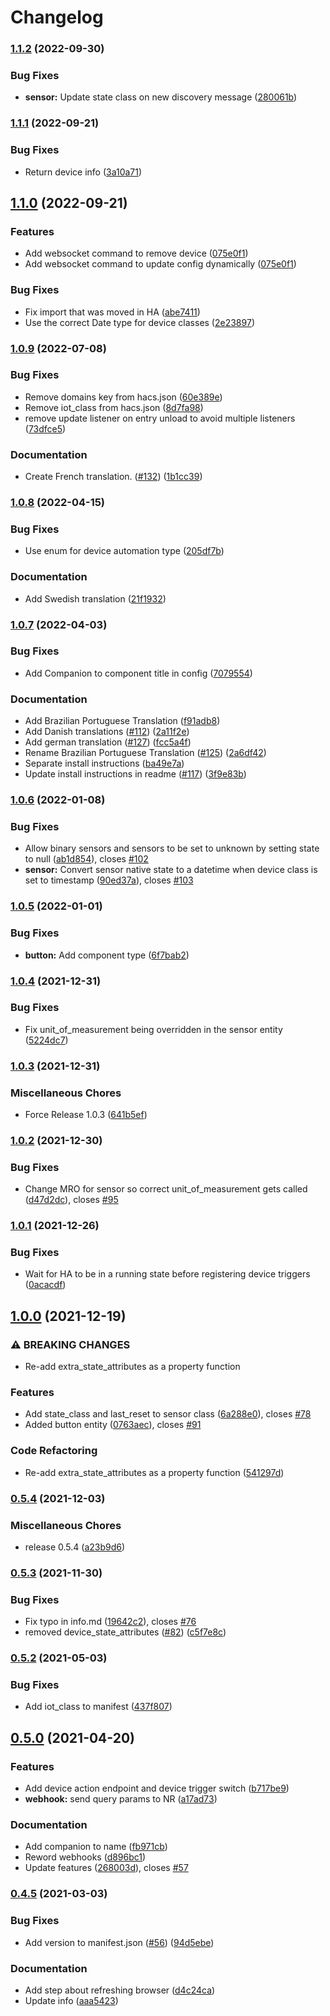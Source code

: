 # Changelog

### [1.1.2](https://www.github.com/zachowj/hass-node-red/compare/v1.1.1...v1.1.2) (2022-09-30)


### Bug Fixes

* **sensor:** Update state class on new discovery message ([280061b](https://www.github.com/zachowj/hass-node-red/commit/280061b0b43ae490ce0c37ffeec61fb25d7a00f4))

### [1.1.1](https://www.github.com/zachowj/hass-node-red/compare/v1.1.0...v1.1.1) (2022-09-21)


### Bug Fixes

* Return device info ([3a10a71](https://www.github.com/zachowj/hass-node-red/commit/3a10a71a1e4ad98521233ef3504bb879ecd04358))

## [1.1.0](https://www.github.com/zachowj/hass-node-red/compare/v1.0.9...v1.1.0) (2022-09-21)


### Features

* Add websocket command to remove device ([075e0f1](https://www.github.com/zachowj/hass-node-red/commit/075e0f133169ccc3d48a37df904aa0b19e79c3f2))
* Add websocket command to update config dynamically ([075e0f1](https://www.github.com/zachowj/hass-node-red/commit/075e0f133169ccc3d48a37df904aa0b19e79c3f2))


### Bug Fixes

* Fix import that was moved in HA ([abe7411](https://www.github.com/zachowj/hass-node-red/commit/abe741126855800ad61ceaabb7961dd4de482eb9))
* Use the correct Date type for device classes ([2e23897](https://www.github.com/zachowj/hass-node-red/commit/2e238970bc19abffca6ec3da56e47516532a6250))

### [1.0.9](https://www.github.com/zachowj/hass-node-red/compare/v1.0.8...v1.0.9) (2022-07-08)


### Bug Fixes

* Remove domains key from hacs.json ([60e389e](https://www.github.com/zachowj/hass-node-red/commit/60e389ed55d55f84cac3f4dcae535134934a43ea))
* Remove iot_class from hacs.json ([8d7fa98](https://www.github.com/zachowj/hass-node-red/commit/8d7fa980e2a620289b30ea4f12d7526cfa55273d))
* remove update listener on entry unload to avoid multiple listeners ([73dfce5](https://www.github.com/zachowj/hass-node-red/commit/73dfce507ae1ad206ac0bbc8b085d2727263a19c))


### Documentation

* Create French translation. ([#132](https://www.github.com/zachowj/hass-node-red/issues/132)) ([1b1cc39](https://www.github.com/zachowj/hass-node-red/commit/1b1cc39f49837dd91852893a391ef2f5b8d473fe))

### [1.0.8](https://www.github.com/zachowj/hass-node-red/compare/v1.0.7...v1.0.8) (2022-04-15)


### Bug Fixes

* Use enum for device automation type ([205df7b](https://www.github.com/zachowj/hass-node-red/commit/205df7b8aa2a872876ce0557cb3d15abd1a89168))


### Documentation

* Add Swedish translation ([21f1932](https://www.github.com/zachowj/hass-node-red/commit/21f193207b536ebe19b0acc49d311d67d774d6a6))

### [1.0.7](https://www.github.com/zachowj/hass-node-red/compare/v1.0.6...v1.0.7) (2022-04-03)


### Bug Fixes

* Add Companion to component title in config ([7079554](https://www.github.com/zachowj/hass-node-red/commit/70795544538f3f5969f0c6557721bd4562d2cf32))


### Documentation

* Add Brazilian Portuguese Translation ([f91adb8](https://www.github.com/zachowj/hass-node-red/commit/f91adb8aaecdd81221eb8ccf48329235ac103c92))
* Add Danish translations ([#112](https://www.github.com/zachowj/hass-node-red/issues/112)) ([2a11f2e](https://www.github.com/zachowj/hass-node-red/commit/2a11f2e0d96fac862a30be7c8b273f1b1acf53ea))
* Add german translation ([#127](https://www.github.com/zachowj/hass-node-red/issues/127)) ([fcc5a4f](https://www.github.com/zachowj/hass-node-red/commit/fcc5a4f09e7a3831699b2a0da6e7b5fd5f81b3f5))
* Rename Brazilian Portuguese Translation ([#125](https://www.github.com/zachowj/hass-node-red/issues/125)) ([2a6df42](https://www.github.com/zachowj/hass-node-red/commit/2a6df4231abea31547b7951097c5e44cc5c95af7))
* Separate install instructions ([ba49e7a](https://www.github.com/zachowj/hass-node-red/commit/ba49e7ac73ec1d531df82acb8e7dcbd3f908ce14))
* Update install instructions in readme ([#117](https://www.github.com/zachowj/hass-node-red/issues/117)) ([3f9e83b](https://www.github.com/zachowj/hass-node-red/commit/3f9e83bc6584eaf7235ec79241769518aff5d19b))

### [1.0.6](https://www.github.com/zachowj/hass-node-red/compare/v1.0.5...v1.0.6) (2022-01-08)


### Bug Fixes

* Allow binary sensors and sensors to be set to unknown by setting state to null ([ab1d854](https://www.github.com/zachowj/hass-node-red/commit/ab1d854ddf4068c6c12daed3d91140474bb051f5)), closes [#102](https://www.github.com/zachowj/hass-node-red/issues/102)
* **sensor:** Convert sensor native state to a datetime when device class is set to timestamp ([90ed37a](https://www.github.com/zachowj/hass-node-red/commit/90ed37a94a4445e5975b83101d4614f2282184cd)), closes [#103](https://www.github.com/zachowj/hass-node-red/issues/103)

### [1.0.5](https://www.github.com/zachowj/hass-node-red/compare/v1.0.4...v1.0.5) (2022-01-01)


### Bug Fixes

* **button:** Add component type ([6f7bab2](https://www.github.com/zachowj/hass-node-red/commit/6f7bab2ada1b093ad487502282c49fb94d637132))

### [1.0.4](https://www.github.com/zachowj/hass-node-red/compare/v1.0.3...v1.0.4) (2021-12-31)


### Bug Fixes

* Fix unit_of_measurement being overridden in the sensor entity ([5224dc7](https://www.github.com/zachowj/hass-node-red/commit/5224dc7c51bc2b8f888b82ced714650d483cf508))

### [1.0.3](https://www.github.com/zachowj/hass-node-red/compare/v1.0.2...v1.0.3) (2021-12-31)


### Miscellaneous Chores

* Force Release 1.0.3 ([641b5ef](https://www.github.com/zachowj/hass-node-red/commit/641b5ef85ad369c0a01c04e7dc0184518eeb129f))

### [1.0.2](https://www.github.com/zachowj/hass-node-red/compare/v1.0.1...v1.0.2) (2021-12-30)


### Bug Fixes

* Change MRO for sensor so correct unit_of_measurement gets called ([d47d2dc](https://www.github.com/zachowj/hass-node-red/commit/d47d2dc76fd3993751d23a2014e3fe79a2b7824e)), closes [#95](https://www.github.com/zachowj/hass-node-red/issues/95)

### [1.0.1](https://www.github.com/zachowj/hass-node-red/compare/v1.0.0...v1.0.1) (2021-12-26)


### Bug Fixes

* Wait for HA to be in a running state before registering device triggers ([0acacdf](https://www.github.com/zachowj/hass-node-red/commit/0acacdf6fd6d7d25de2a3dadf1b5c7fcb82e4995))

## [1.0.0](https://www.github.com/zachowj/hass-node-red/compare/v0.5.4...v1.0.0) (2021-12-19)


### ⚠ BREAKING CHANGES

* Re-add extra_state_attributes as a property function

### Features

* Add state_class and last_reset to sensor class ([6a288e0](https://www.github.com/zachowj/hass-node-red/commit/6a288e002b915a1e6a704dd6b4999c7bb4a10006)), closes [#78](https://www.github.com/zachowj/hass-node-red/issues/78)
* Added button entity ([0763aec](https://www.github.com/zachowj/hass-node-red/commit/0763aec6d8dbbb31fba785278205cca59c25c101)), closes [#91](https://www.github.com/zachowj/hass-node-red/issues/91)


### Code Refactoring

* Re-add extra_state_attributes as a property function ([541297d](https://www.github.com/zachowj/hass-node-red/commit/541297d8ee6545585c86c05b455a204d3dc30a40))

### [0.5.4](https://www.github.com/zachowj/hass-node-red/compare/v0.5.3...v0.5.4) (2021-12-03)


### Miscellaneous Chores

* release 0.5.4 ([a23b9d6](https://www.github.com/zachowj/hass-node-red/commit/a23b9d6afe8f1fae2a0005eab23f61bc8a7c1702))

### [0.5.3](https://www.github.com/zachowj/hass-node-red/compare/v0.5.2...v0.5.3) (2021-11-30)


### Bug Fixes

* Fix typo in info.md ([19642c2](https://www.github.com/zachowj/hass-node-red/commit/19642c26e1c17fceedb1ab174d95e91fa17e1002)), closes [#76](https://www.github.com/zachowj/hass-node-red/issues/76)
* removed device_state_attributes ([#82](https://www.github.com/zachowj/hass-node-red/issues/82)) ([c5f7e8c](https://www.github.com/zachowj/hass-node-red/commit/c5f7e8cacdbaf3662365437d1068293cae1290da))

### [0.5.2](https://www.github.com/zachowj/hass-node-red/compare/v0.5.0...v0.5.2) (2021-05-03)


### Bug Fixes

* Add iot_class to manifest ([437f807](https://www.github.com/zachowj/hass-node-red/commit/437f807e148534769c8ac76b07542c075a6d26a1))

## [0.5.0](https://www.github.com/zachowj/hass-node-red/compare/v0.4.5...v0.5.0) (2021-04-20)


### Features

* Add device action endpoint and device trigger switch ([b717be9](https://www.github.com/zachowj/hass-node-red/commit/b717be9505c311c8c34dccd2e42d39062a786091))
* **webhook:** send query params to NR ([a17ad73](https://www.github.com/zachowj/hass-node-red/commit/a17ad73a975ba80082e6390d8520e06a0e99c952))


### Documentation

* Add companion to name ([fb971cb](https://www.github.com/zachowj/hass-node-red/commit/fb971cb2df0da65e80ef9cb871c7d6d3bc35d53c))
* Reword webhooks ([d896bc1](https://www.github.com/zachowj/hass-node-red/commit/d896bc1f7dfae37c23a97061ea7e03482bb1b198))
* Update features ([268003d](https://www.github.com/zachowj/hass-node-red/commit/268003d02ee0d138e864b07d02bf4396c6fed217)), closes [#57](https://www.github.com/zachowj/hass-node-red/issues/57)

### [0.4.5](https://www.github.com/zachowj/hass-node-red/compare/v0.4.4...v0.4.5) (2021-03-03)


### Bug Fixes

* Add version to manifest.json ([#56](https://www.github.com/zachowj/hass-node-red/issues/56)) ([94d5ebe](https://www.github.com/zachowj/hass-node-red/commit/94d5ebe3b1295aa568bd894cb3fe3b98cf18e96e))


### Documentation

* Add step about refreshing browser ([d4c24ca](https://www.github.com/zachowj/hass-node-red/commit/d4c24cac8ffdd5ccccffc9d074d87a1bd133e537))
* Update info ([aaa5423](https://www.github.com/zachowj/hass-node-red/commit/aaa54231ea482a8413128add61d79f312934aa1a))
